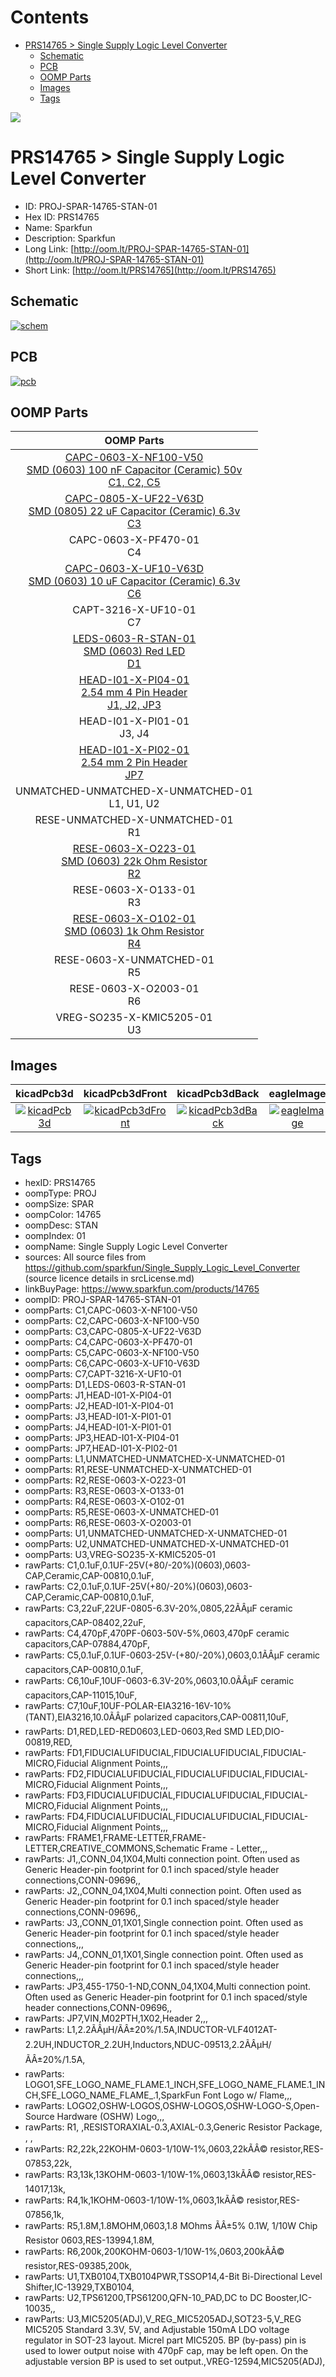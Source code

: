 



Contents
========

* [PRS14765 > Single Supply Logic Level Converter](#prs14765--single-supply-logic-level-converter)
	* [Schematic](#schematic)
	* [PCB](#pcb)
	* [OOMP Parts](#oomp-parts)
	* [Images](#images)
	* [Tags](#tags)
  
![][im]
# PRS14765 > Single Supply Logic Level Converter

- ID: PROJ-SPAR-14765-STAN-01
- Hex ID: PRS14765
- Name: Sparkfun
- Description: Sparkfun
- Long Link: [http://oom.lt/PROJ-SPAR-14765-STAN-01](http://oom.lt/PROJ-SPAR-14765-STAN-01)
- Short Link: [http://oom.lt/PRS14765](http://oom.lt/PRS14765)

## Schematic
  
[![schem](eagleSchemImage.png)](eagleSchemImage.png)
## PCB
  
[![pcb](eagleImage.png)](eagleImage.png)
## OOMP Parts
  

|OOMP Parts|
| :---: |
|[CAPC-0603-X-NF100-V50<br> SMD (0603) 100 nF Capacitor (Ceramic) 50v<br> C1, C2, C5](https://github.com/oomlout/oomlout_OOMP_parts/tree/main/CAPC-0603-X-NF100-V50/)|
|[CAPC-0805-X-UF22-V63D<br> SMD (0805) 22 uF Capacitor (Ceramic) 6.3v<br> C3](https://github.com/oomlout/oomlout_OOMP_parts/tree/main/CAPC-0805-X-UF22-V63D/)|
|CAPC-0603-X-PF470-01<BR>C4|
|[CAPC-0603-X-UF10-V63D<br> SMD (0603) 10 uF Capacitor (Ceramic) 6.3v<br> C6](https://github.com/oomlout/oomlout_OOMP_parts/tree/main/CAPC-0603-X-UF10-V63D/)|
|CAPT-3216-X-UF10-01<BR>C7|
|[LEDS-0603-R-STAN-01<br> SMD (0603) Red LED<br> D1](https://github.com/oomlout/oomlout_OOMP_parts/tree/main/LEDS-0603-R-STAN-01/)|
|[HEAD-I01-X-PI04-01<br> 2.54 mm 4 Pin Header<br> J1, J2, JP3](https://github.com/oomlout/oomlout_OOMP_parts/tree/main/HEAD-I01-X-PI04-01/)|
|HEAD-I01-X-PI01-01<BR>J3, J4|
|[HEAD-I01-X-PI02-01<br> 2.54 mm 2 Pin Header<br> JP7](https://github.com/oomlout/oomlout_OOMP_parts/tree/main/HEAD-I01-X-PI02-01/)|
|UNMATCHED-UNMATCHED-X-UNMATCHED-01<BR>L1, U1, U2|
|RESE-UNMATCHED-X-UNMATCHED-01<BR>R1|
|[RESE-0603-X-O223-01<br> SMD (0603) 22k Ohm Resistor<br> R2](https://github.com/oomlout/oomlout_OOMP_parts/tree/main/RESE-0603-X-O223-01/)|
|RESE-0603-X-O133-01<BR>R3|
|[RESE-0603-X-O102-01<br> SMD (0603) 1k Ohm Resistor<br> R4](https://github.com/oomlout/oomlout_OOMP_parts/tree/main/RESE-0603-X-O102-01/)|
|RESE-0603-X-UNMATCHED-01<BR>R5|
|RESE-0603-X-O2003-01<BR>R6|
|VREG-SO235-X-KMIC5205-01<BR>U3|

## Images
  
  

|kicadPcb3d|kicadPcb3dFront|kicadPcb3dBack|eagleImage|eagleSchemImage|
| :---: | :---: | :---: | :---: | :---: |
|[![kicadPcb3d](kicadPcb3d_140.png)](kicadPcb3d.png)|[![kicadPcb3dFront](kicadPcb3dFront_140.png)](kicadPcb3dFront.png)|[![kicadPcb3dBack](kicadPcb3dBack_140.png)](kicadPcb3dBack.png)|[![eagleImage](eagleImage_140.png)](eagleImage.png)|[![eagleSchemImage](eagleSchemImage_140.png)](eagleSchemImage.png)|

## Tags

- hexID: PRS14765
- oompType: PROJ
- oompSize: SPAR
- oompColor: 14765
- oompDesc: STAN
- oompIndex: 01
- oompName: Single Supply Logic Level Converter
- sources: All source files from https://github.com/sparkfun/Single_Supply_Logic_Level_Converter (source licence details in srcLicense.md)
- linkBuyPage: https://www.sparkfun.com/products/14765
- oompID: PROJ-SPAR-14765-STAN-01
- oompParts: C1,CAPC-0603-X-NF100-V50
- oompParts: C2,CAPC-0603-X-NF100-V50
- oompParts: C3,CAPC-0805-X-UF22-V63D
- oompParts: C4,CAPC-0603-X-PF470-01
- oompParts: C5,CAPC-0603-X-NF100-V50
- oompParts: C6,CAPC-0603-X-UF10-V63D
- oompParts: C7,CAPT-3216-X-UF10-01
- oompParts: D1,LEDS-0603-R-STAN-01
- oompParts: J1,HEAD-I01-X-PI04-01
- oompParts: J2,HEAD-I01-X-PI04-01
- oompParts: J3,HEAD-I01-X-PI01-01
- oompParts: J4,HEAD-I01-X-PI01-01
- oompParts: JP3,HEAD-I01-X-PI04-01
- oompParts: JP7,HEAD-I01-X-PI02-01
- oompParts: L1,UNMATCHED-UNMATCHED-X-UNMATCHED-01
- oompParts: R1,RESE-UNMATCHED-X-UNMATCHED-01
- oompParts: R2,RESE-0603-X-O223-01
- oompParts: R3,RESE-0603-X-O133-01
- oompParts: R4,RESE-0603-X-O102-01
- oompParts: R5,RESE-0603-X-UNMATCHED-01
- oompParts: R6,RESE-0603-X-O2003-01
- oompParts: U1,UNMATCHED-UNMATCHED-X-UNMATCHED-01
- oompParts: U2,UNMATCHED-UNMATCHED-X-UNMATCHED-01
- oompParts: U3,VREG-SO235-X-KMIC5205-01
- rawParts: C1,0.1uF,0.1UF-25V(+80/-20%)(0603),0603-CAP,Ceramic,CAP-00810,0.1uF,
- rawParts: C2,0.1uF,0.1UF-25V(+80/-20%)(0603),0603-CAP,Ceramic,CAP-00810,0.1uF,
- rawParts: C3,22uF,22UF-0805-6.3V-20%,0805,22ÃÂµF ceramic capacitors,CAP-08402,22uF,
- rawParts: C4,470pF,470PF-0603-50V-5%,0603,470pF ceramic capacitors,CAP-07884,470pF,
- rawParts: C5,0.1uF,0.1UF-0603-25V-(+80/-20%),0603,0.1ÃÂµF ceramic capacitors,CAP-00810,0.1uF,
- rawParts: C6,10uF,10UF-0603-6.3V-20%,0603,10.0ÃÂµF ceramic capacitors,CAP-11015,10uF,
- rawParts: C7,10uF,10UF-POLAR-EIA3216-16V-10%(TANT),EIA3216,10.0ÃÂµF polarized capacitors,CAP-00811,10uF,
- rawParts: D1,RED,LED-RED0603,LED-0603,Red SMD LED,DIO-00819,RED,
- rawParts: FD1,FIDUCIALUFIDUCIAL,FIDUCIALUFIDUCIAL,FIDUCIAL-MICRO,Fiducial Alignment Points,,,
- rawParts: FD2,FIDUCIALUFIDUCIAL,FIDUCIALUFIDUCIAL,FIDUCIAL-MICRO,Fiducial Alignment Points,,,
- rawParts: FD3,FIDUCIALUFIDUCIAL,FIDUCIALUFIDUCIAL,FIDUCIAL-MICRO,Fiducial Alignment Points,,,
- rawParts: FD4,FIDUCIALUFIDUCIAL,FIDUCIALUFIDUCIAL,FIDUCIAL-MICRO,Fiducial Alignment Points,,,
- rawParts: FRAME1,FRAME-LETTER,FRAME-LETTER,CREATIVE_COMMONS,Schematic Frame - Letter,,,
- rawParts: J1,,CONN_04,1X04,Multi connection point. Often used as Generic Header-pin footprint for 0.1 inch spaced/style header connections,CONN-09696,,
- rawParts: J2,,CONN_04,1X04,Multi connection point. Often used as Generic Header-pin footprint for 0.1 inch spaced/style header connections,CONN-09696,,
- rawParts: J3,,CONN_01,1X01,Single connection point. Often used as Generic Header-pin footprint for 0.1 inch spaced/style header connections,,,
- rawParts: J4,,CONN_01,1X01,Single connection point. Often used as Generic Header-pin footprint for 0.1 inch spaced/style header connections,,,
- rawParts: JP3,455-1750-1-ND,CONN_04,1X04,Multi connection point. Often used as Generic Header-pin footprint for 0.1 inch spaced/style header connections,CONN-09696,,
- rawParts: JP7,VIN,M02PTH,1X02,Header 2,,,
- rawParts: L1,2.2ÃÂµH/ÃÂ±20%/1.5A,INDUCTOR-VLF4012AT-2.2UH,INDUCTOR_2.2UH,Inductors,NDUC-09513,2.2ÃÂµH/ÃÂ±20%/1.5A,
- rawParts: LOGO1,SFE_LOGO_NAME_FLAME.1_INCH,SFE_LOGO_NAME_FLAME.1_INCH,SFE_LOGO_NAME_FLAME_.1,SparkFun Font Logo w/ Flame,,,
- rawParts: LOGO2,OSHW-LOGOS,OSHW-LOGOS,OSHW-LOGO-S,Open-Source Hardware (OSHW) Logo,,,
- rawParts: R1, ,RESISTORAXIAL-0.3,AXIAL-0.3,Generic Resistor Package, , ,
- rawParts: R2,22k,22KOHM-0603-1/10W-1%,0603,22kÃÂ© resistor,RES-07853,22k,
- rawParts: R3,13k,13KOHM-0603-1/10W-1%,0603,13kÃÂ© resistor,RES-14017,13k,
- rawParts: R4,1k,1KOHM-0603-1/10W-1%,0603,1kÃÂ© resistor,RES-07856,1k,
- rawParts: R5,1.8M,1.8MOHM,0603,1.8 MOhms ÃÂ±5% 0.1W, 1/10W Chip Resistor 0603,RES-13994,1.8M,
- rawParts: R6,200k,200KOHM-0603-1/10W-1%,0603,200kÃÂ© resistor,RES-09385,200k,
- rawParts: U1,TXB0104,TXB0104PWR,TSSOP14,4-Bit Bi-Directional Level Shifter,IC-13929,TXB0104,
- rawParts: U2,TPS61200,TPS61200,QFN-10_PAD,DC to DC Booster,IC-10035,,
- rawParts: U3,MIC5205(ADJ),V_REG_MIC5205ADJ,SOT23-5,V_REG MIC5205 Standard 3.3V, 5V, and Adjustable 150mA LDO voltage regulator in SOT-23 layout. Micrel part MIC5205. BP (by-pass) pin is used to lower output noise with 470pF cap, may be left open. On the adjustable version BP is used to set output.,VREG-12594,MIC5205(ADJ),



[im]: kicadPcb3d_450.png
